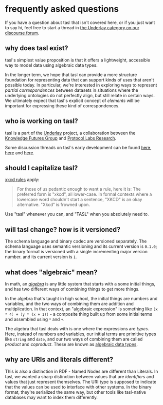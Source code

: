 # frequently asked questions

If you have a question about tasl that isn't covered here, or if you just want to say hi, feel free to start a thread in [the Underlay category on our discourse forum](https://discourse.knowledgefutures.org/c/underlay/6).

## why does tasl exist?

tasl's simplest value proposition is that it offers a lightweight, accessible way to model data using algebraic data types.

In the longer term, we hope that tasl can provide a more structure foundation for representing data that can support kinds of uses that aren't possible today. In particular, we're interested in exploring ways to represent _partial correspondences_ between datasets in situations where the underlying ontologies do not perfectly align, but still relate in certain ways. We ultimately expect that tasl's explicit concept of _elements_ will be important for expressing these kind of correspondences.

## who is working on tasl?

tasl is a part of the [Underlay](https://underlay.org/) project, a collaboration between the [Knowledge Futures Group](https://knowledgefutures.org/) and [Protocol Labs Research](https://research.protocol.ai/).

Some discussion threads on tasl's early development can be found [here](https://discourse.knowledgefutures.org/t/minimum-viable-schemas/293), [here](https://discourse.knowledgefutures.org/t/tasl-feedback/320) and [here](https://discourse.knowledgefutures.org/t/tasl-schema-langauge-updates/332).

## should I capitalize tasl?

[xkcd rules](https://xkcd.com/about/#:~:text=How%20do%20I%20write%20%22xkcd%22%3F) apply:

> For those of us pedantic enough to want a rule, here it is: The preferred form is "xkcd", all lower-case. In formal contexts where a lowercase word shouldn't start a sentence, "XKCD" is an okay alternative. "Xkcd" is frowned upon.

Use "tasl" whenever you can, and "TASL" when you absolutely need to.

## will tasl change? how is it versioned?

The schema language and binary codec are versioned separately. The schema language uses semantic versioning and its current version is `0.1.0`; the binary format is versioned with a single incrementing major version number. and its current version is `1`.

## what does "algebraic" mean?

In math, an [_algebra_](https://en.wikipedia.org/wiki/Algebra_over_a_field) is any little system that starts with a some initial things, and has two different ways of combining things to get more things.

In the algebra that's taught in high school, the initial things are numbers and variables, and the two ways of combining them are addition and multiplication. In that context, an "algebraic expression" is something like `(x * 4) + (y * (x + 1))` - a composite thing built up from some initial terms and assembled using `*` and `+`.

The algebra that tasl deals with is one where the expressions are _types_. Here, instead of numbers and variables, our initial terms are primitive types like `string` and `date`, and our two ways of combining them are called _product_ and _coproduct_. These are known as [algebraic data types](https://en.wikipedia.org/wiki/Algebraic_data_type).

## why are URIs and literals different?

This is also a distinction in RDF - Named Nodes are different than Literals. In tasl, we wanted a sharp distinction between values that are _identifiers_ and values that just represent themselves. The URI type is supposed to indicate that the values can be used to interface with other systems. In the binary format, they're serialized the same way, but other tools like tasl-native databases may want to index them differently.
